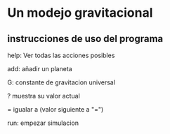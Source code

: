 # Un modejo gravitacional

## instrucciones de uso del programa
help: Ver todas las acciones posibles

add: añadir un planeta

G: constante de gravitacion universal
	
  ? muestra su valor actual
  
  = igualar a (valor siguiente a \"=\")

run: empezar simulacion
